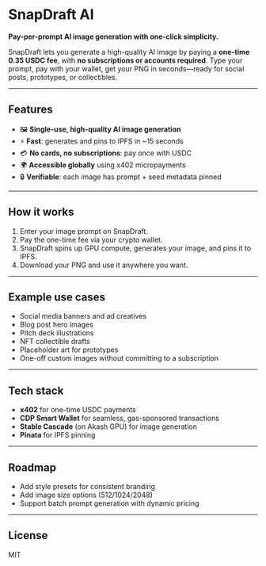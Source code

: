 # SnapDraft AI

**Pay-per-prompt AI image generation with one-click simplicity.**

SnapDraft lets you generate a high-quality AI image by paying a **one-time 0.35 USDC fee**, with **no subscriptions or accounts required**. Type your prompt, pay with your wallet, get your PNG in seconds—ready for social posts, prototypes, or collectibles.

---

## Features

* 🖼️ **Single-use, high-quality AI image generation**
* ⚡ **Fast**: generates and pins to IPFS in \~15 seconds
* 💳 **No cards, no subscriptions**: pay once with USDC
* 🌍 **Accessible globally** using x402 micropayments
* 🔒 **Verifiable**: each image has prompt + seed metadata pinned

---

## How it works

1. Enter your image prompt on SnapDraft.
2. Pay the one-time fee via your crypto wallet.
3. SnapDraft spins up GPU compute, generates your image, and pins it to IPFS.
4. Download your PNG and use it anywhere you want.

---

## Example use cases

* Social media banners and ad creatives
* Blog post hero images
* Pitch deck illustrations
* NFT collectible drafts
* Placeholder art for prototypes
* One-off custom images without committing to a subscription

---

## Tech stack

* **x402** for one-time USDC payments
* **CDP Smart Wallet** for seamless, gas-sponsored transactions
* **Stable Cascade** (on Akash GPU) for image generation
* **Pinata** for IPFS pinning

---

## Roadmap

* Add style presets for consistent branding
* Add image size options (512/1024/2048)
* Support batch prompt generation with dynamic pricing

---

## License

MIT